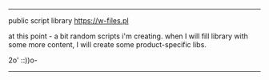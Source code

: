 **************************************************************
  public script library https://w-files.pl
  
  at this point - a bit random scripts i'm creating.
  when I will fill library with some more content, I will
  create some product-specific libs.

  2o' ::))o-
  
**************************************************************
